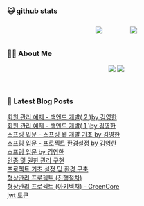 
###  🐱 github stats  

<div id="main" align="center">
    <img src="https://github-readme-stats.vercel.app/api?username=ingyeomnote&count_private=true&show_icons=true&theme=radical"
        style="height: auto; margin-left: 20px; margin-right: 20px; padding: 10px;"/>
    <img src="https://github-readme-stats.vercel.app/api/top-langs/?username=ingyeomnote&layout=compact"   
        style="height: auto; margin-left: 20px; margin-right: 20px; padding: 10px;"/>
</div>

###  💁‍♀️ About Me  
<p align="center">
    <a href="https://inkyeomnote.tistory.com/"><img src="https://img.shields.io/badge/Blog-FF5722?style=flat-square&logo=Blogger&logoColor=white"/></a>
    <a href="mailto:kng03318@gmail.com"><img src="https://img.shields.io/badge/Gmail-d14836?style=flat-square&logo=Gmail&logoColor=white&link=kng03318@gmail.com"/></a>
</p>

<br>

### 📕 Latest Blog Posts   

<a href ="https://inkyeomnote.tistory.com/39"> 회원 관리 예제 - 백엔드 개발( 2 )by 김영한 </a> <br><a href ="https://inkyeomnote.tistory.com/23"> 회원 관리 예제 - 백엔드 개발( 1 )by 김영한 </a> <br><a href ="https://inkyeomnote.tistory.com/16"> 스프링 입문 - 스프링 웹 개발 기초 by 김영한 </a> <br><a href ="https://inkyeomnote.tistory.com/7"> 스프링 입문 - 프로젝트 환경설정 by 김영한 </a> <br><a href ="https://inkyeomnote.tistory.com/36"> 스프링 입문 by 김영한 </a> <br><a href ="https://inkyeomnote.tistory.com/65"> 인증 및 권한 관리 구현 </a> <br><a href ="https://inkyeomnote.tistory.com/64"> 프로젝트 기초 설정 및 환경 구축 </a> <br><a href ="https://inkyeomnote.tistory.com/63"> 형상관리 프로젝트 (진행절차) </a> <br><a href ="https://inkyeomnote.tistory.com/62"> 형상관리 프로젝트 (아키텍처) - GreenCore </a> <br><a href ="https://inkyeomnote.tistory.com/61"> jwt 토큰 </a> <br>